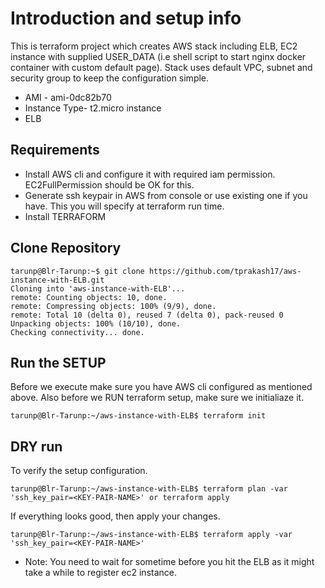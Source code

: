 # Introduction and setup info
This is terraform project which creates AWS stack including ELB, EC2 instance with supplied USER_DATA (i.e shell script to start nginx docker container with custom default page). Stack uses default VPC, subnet and security group to keep the configuration simple. 

* AMI - ami-0dc82b70
* Instance Type- t2.micro instance
* ELB 


## Requirements
* Install AWS cli and configure it with required iam permission. EC2FullPermission should be OK for this.
* Generate ssh keypair in AWS from console or use existing one if you have. This you will specify at terraform run time.
* Install TERRAFORM

## Clone Repository
```
tarunp@Blr-Tarunp:~$ git clone https://github.com/tprakash17/aws-instance-with-ELB.git
Cloning into 'aws-instance-with-ELB'...
remote: Counting objects: 10, done.
remote: Compressing objects: 100% (9/9), done.
remote: Total 10 (delta 0), reused 7 (delta 0), pack-reused 0
Unpacking objects: 100% (10/10), done.
Checking connectivity... done.
```

## Run the SETUP
Before we execute make sure you have AWS cli configured as mentioned above. Also before we RUN terraform setup, make sure we initialiaze it.
```
tarunp@Blr-Tarunp:~/aws-instance-with-ELB$ terraform init
```

## DRY run
To verify the setup configuration.

```
tarunp@Blr-Tarunp:~/aws-instance-with-ELB$ terraform plan -var 'ssh_key_pair=<KEY-PAIR-NAME>' or terraform apply
```

If everything looks good, then apply your changes.

```
tarunp@Blr-Tarunp:~/aws-instance-with-ELB$ terraform apply -var 'ssh_key_pair=<KEY-PAIR-NAME>'
```

* Note: You need to wait for sometime before you hit the ELB as it might take a while to register ec2 instance.

